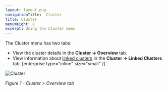 ```yaml
---
layout: layout.pug
navigationTitle:  Cluster
title: Cluster
menuWeight: 8
excerpt: Using the Cluster menu
---
```


The Cluster menu has two tabs:

- View the cluster details in the **Cluster -> Overview** tab.
- View information about [linked clusters](/administering-clusters/multiple-clusters/cluster-links/) in the **Cluster -> Linked Clusters** tab. [enterprise type="inline" size="small" /]

![Cluster](/1.12/img/GUI-Cluster-OSS-Cluster_View-1_12.png)

<p><i>Figure 1 - Cluster > Overview tab</i></p>
